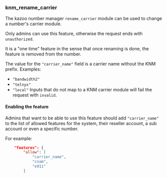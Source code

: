 ### knm_rename_carrier

The kazoo number manager `rename_carrier` module can be used to change a number's carrier module.

Only admins can use this feature, otherwise the request ends with `unauthorized`.

It is a "one time" feature in the sense that once renaming is done, the feature is removed from the number.

The value for the `"carrier_name"` field is a carrier name without the KNM prefix.
Examples:
* `"bandwidth2"`
* `"telnyx"`
* `"local"`
Inputs that do not map to a KNM carrier module will fail the request with `invalid`.

#### Enabling the feature

Admins that want to be able to use this feature should add `"carrier_name"`
to the list of allowed features for the system, their reseller account, a sub account or even a specific number.

For example:

```json
    "features": {
        "allow": [
            "carrier_name",
            "cnam",
            "e911"
        ]
```
